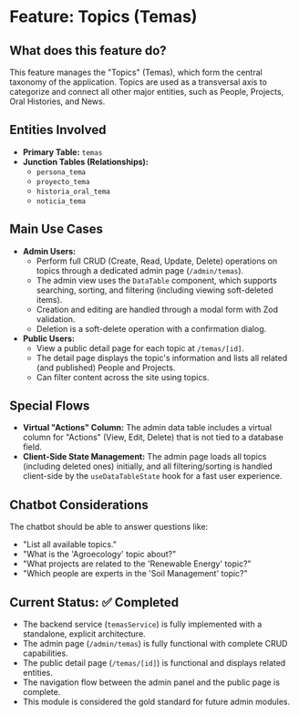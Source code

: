# Feature: Topics (Temas)

## What does this feature do?
This feature manages the "Topics" (Temas), which form the central taxonomy of the application. Topics are used as a transversal axis to categorize and connect all other major entities, such as People, Projects, Oral Histories, and News.

## Entities Involved
- **Primary Table:** `temas`
- **Junction Tables (Relationships):**
  - `persona_tema`
  - `proyecto_tema`
  - `historia_oral_tema`
  - `noticia_tema`

## Main Use Cases
- **Admin Users:**
  - Perform full CRUD (Create, Read, Update, Delete) operations on topics through a dedicated admin page (`/admin/temas`).
  - The admin view uses the `DataTable` component, which supports searching, sorting, and filtering (including viewing soft-deleted items).
  - Creation and editing are handled through a modal form with Zod validation.
  - Deletion is a soft-delete operation with a confirmation dialog.
- **Public Users:**
  - View a public detail page for each topic at `/temas/[id]`.
  - The detail page displays the topic's information and lists all related (and published) People and Projects.
  - Can filter content across the site using topics.

## Special Flows
- **Virtual "Actions" Column:** The admin data table includes a virtual column for "Actions" (View, Edit, Delete) that is not tied to a database field.
- **Client-Side State Management:** The admin page loads all topics (including deleted ones) initially, and all filtering/sorting is handled client-side by the `useDataTableState` hook for a fast user experience.

## Chatbot Considerations
The chatbot should be able to answer questions like:
- "List all available topics."
- "What is the 'Agroecology' topic about?"
- "What projects are related to the 'Renewable Energy' topic?"
- "Which people are experts in the 'Soil Management' topic?"

## Current Status: ✅ Completed
- The backend service (`temasService`) is fully implemented with a standalone, explicit architecture.
- The admin page (`/admin/temas`) is fully functional with complete CRUD capabilities.
- The public detail page (`/temas/[id]`) is functional and displays related entities.
- The navigation flow between the admin panel and the public page is complete.
- This module is considered the gold standard for future admin modules. 